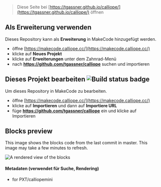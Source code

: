 
> Diese Seite bei [https://tgassner.github.io/calliope/](https://tgassner.github.io/calliope/) öffnen

## Als Erweiterung verwenden

Dieses Repository kann als **Erweiterung** in MakeCode hinzugefügt werden.

* öffne [https://makecode.calliope.cc/](https://makecode.calliope.cc/)
* klicke auf **Neues Projekt**
* klicke auf **Erweiterungen** unter dem Zahnrad-Menü
* nach **https://github.com/tgassner/calliope** suchen und importieren

## Dieses Projekt bearbeiten ![Build status badge](https://github.com/tgassner/calliope/workflows/MakeCode/badge.svg)

Um dieses Repository in MakeCode zu bearbeiten.

* öffne [https://makecode.calliope.cc/](https://makecode.calliope.cc/)
* klicke auf **Importieren** und dann auf **Importiere URL**
* füge **https://github.com/tgassner/calliope** ein und klicke auf Importieren

## Blocks preview

This image shows the blocks code from the last commit in master.
This image may take a few minutes to refresh.

![A rendered view of the blocks](https://github.com/tgassner/calliope/raw/master/.github/makecode/blocks.png)

#### Metadaten (verwendet für Suche, Rendering)

* for PXT/calliopemini
<script src="https://makecode.com/gh-pages-embed.js"></script><script>makeCodeRender("{{ site.makecode.home_url }}", "{{ site.github.owner_name }}/{{ site.github.repository_name }}");</script>
